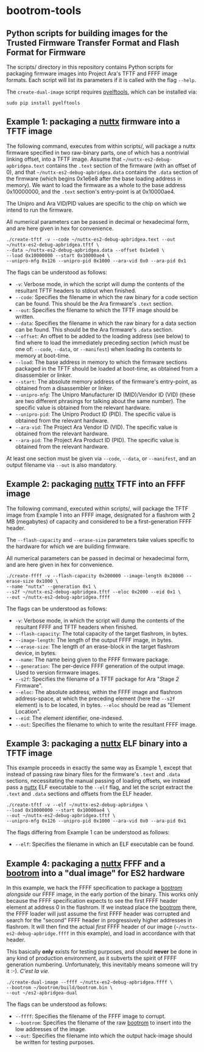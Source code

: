 # bootrom-tools
## Python scripts for building images for the Trusted Firmware Transfer Format and Flash Format for Firmware
The scripts/ directory in this repository contains Python scripts for packaging firmware images into Project Ara's
TFTF and FFFF image formats.  Each script will list its parameters if it is called with the flag `--help`.

The `create-dual-image` script requires [pyelftools](https://github.com/eliben/pyelftools), which can be installed
via:

    sudo pip install pyelftools

## Example 1: packaging a [nuttx](https://github.com/projectara/nuttx) firmware into a TFTF image
The following command, executes from within scripts/, will package a nuttx firmware specified in two raw-binary parts,
one of which has a nontrivial linking offset, into a TFTF image.  Assume that `~/nuttx-es2-debug-apbridgea.text`
contains the `.text` section of the firmware (with an offset of 0), and that `~/nuttx-es2-debug-apbridgea.data`
contains the `.data` section of the firmware (which begins 0x1e6e8 after the base loading address in memory).  We want to load the firmware as a whole to the base address 0x10000000, and the `.text` section's entry-point is at 0x10000ae4.

The Unipro and Ara VID/PID values are specific to the chip on which we intend to run the firmware.

All numerical parameters can be passed in decimal or hexadecimal form, and are here given in hex for convenience.

    ./create-tftf -v --code ~/nuttx-es2-debug-apbridgea.text --out ~/nuttx-es2-debug-apbridgea.tftf \
    --data ~/nuttx-es2-debug-apbridgea.data --offset 0x1e6e8 \
    --load 0x10000000 --start 0x10000ae4 \
    --unipro-mfg 0x126 --unipro-pid 0x1000 --ara-vid 0x0 --ara-pid 0x1

The flags can be understood as follows:

* `-v`: Verbose mode, in which the script will dump the contents of the resultant TFTF headers to stdout when finished.
* `--code`: Specifies the filename in which the raw binary for a code section can be found.  This should be
the Ara firmware's `.text` section.
* `--out`: Specifies the filename to which the TFTF image should be written.
* `--data`: Specifies the filename in which the raw binary for a data section can be found.  This should be
the Ara firmware's `.data` section.
* `--offset`: An offset to be added to the loading address (see below) to find where to load the immediately preceding
section (which must be one of: `--code`, `--data`, or `--manifest`) when loading its contents to memory at boot-time.
* `--load`: The base address in memory to which the firmware sections packaged in the TFTF should be loaded at
boot-time, as obtained from a disassembler or linker.
* `--start`: The absolute memory address of the firmware's entry-point, as obtained from a disassembler or linker.
* `--unipro-mfg`: The Unipro Manufacturer ID (MID)/Vendor ID (VID) (these are two different phrasings for talking about the same number).  The specific value is obtained from the relevant hardware.
* `--unipro-pid`: The Unipro Product ID (PID).  The specific value is obtained from the relevant hardware.
* `--ara-vid`: The Project Ara Vendor ID (VID).  The specific value is obtained from the relevant hardware.
* `--ara-pid`: The Project Ara Product ID (PID).  The specific value is obtained from the relevant hardware.

At least one section must be given via `--code`, `--data`, or `--manifest`, and an output filename via `--out` is also mandatory.

## Example 2: packaging [nuttx](https://github.com/projectara/nuttx) TFTF into an FFFF image
The following command, executed within scripts/, will package the TFTF image from Example 1 into an FFFF image,
designated for a flashrom with 2 MB (megabytes) of capacity and considered to be a first-generation FFFF header.

The `--flash-capacity` and `--erase-size` parameters take values specific to the hardware for which we are building
firmware.

All numerical parameters can be passed in decimal or hexadecimal form, and are here given in hex for convenience.

    ./create-ffff -v --flash-capacity 0x200000 --image-length 0x28000 --erase-size 0x1000 \
    --name "nuttx" --generation 0x1 \
    --s2f ~/nuttx-es2-debug-apbridgea.tftf --eloc 0x2000 --eid 0x1 \
    --out ~/nuttx-es2-debug-apbridgea.ffff

The flags can be understood as follows:

* `-v`: Verbose mode, in which the script will dump the contents of the resultant FFFF and TFTF headers when finished.
* `--flash-capacity`: The total capacity of the target flashrom, in bytes.
* `--image-length`: The length of the output FFFF image, in bytes.
* `--erase-size`: The length of an erase-block in the target flashrom device, in bytes.
* `--name`: The name being given to the FFFF firmware package.
* `--generation`: The per-device FFFF generation of the output image.  Used to version firmware images.
* `--s2f`: Specifies the filename of a TFTF package for Ara "*S*tage *2* *F*irmware".
* `--eloc`: The absolute address, within the FFFF image and flashrom address-space, at which the preceding element (here the `--s2f` element) is to be located, in bytes.  `--eloc` should be read as "Element Location".
* `--eid`: The *e*lement *id*entifier, one-indexed.
* `--out`: Specifies the filename to which to write the resultant FFFF image.

## Example 3: packaging a [nuttx](https://github.com/projectara/nuttx) ELF binary into a TFTF image

This example proceeds in exactly the same way as Example 1, except that instead
of passing raw binary files for the firmware's `.text` and `.data` sections,
necessitating the manual passing of loading offsets, we instead pass a
[nuttx](https://github.com/projectara/nuttx) ELF executable to the `--elf` flag,
and let the script extract the `.text` and `.data` sections and offsets from the
ELF header.

    ./create-tftf -v --elf ~/nuttx-es2-debug-apbridgea \
    --load 0x10000000 --start 0x10000ae4 \
    --out ~/nuttx-es2-debug-apbridgea.tftf \
    --unipro-mfg 0x126 --unipro-pid 0x1000 --ara-vid 0x0 --ara-pid 0x1

The flags differing from Example 1 can be understood as follows:

* `--elf`: Specifies the filename in which an ELF executable can be found.

## Example 4: packaging a [nuttx](https://github.com/projectara/nuttx) FFFF and a [bootrom](https://github.com/projectara/bootrom) into a "dual image" for ES2 hardware

In this example, we hack the FFFF specification to package a
[bootrom](https://github.com/projectara/bootrom) *alongside* our FFFF image,
in the early portion of the binary.  This works only because the FFFF
specification expects to see the first FFFF header element at
address 0 in the flashrom.  If we instead place the
[bootrom](https://github.com/projectara/bootrom) there, the FFFF loader will
just assume the first FFFF header was corrupted and search for the "second" FFFF
header in progressively higher addresses in flashrom.  It will then find the
actual *first* FFFF header of our image (`~/nuttx-es2-debug-apbridge.ffff` in
this example), and load in accordance with that header.

This basically **only** exists for testing purposes, and should **never** be
done in any kind of production environment, as it subverts the spirit of FFFF
generation numbering.  Unfortunately, this inevitably means someone will try
it :-).  *C'est la vie.*

    ./create-dual-image --ffff ~/nuttx-es2-debug-apbridgea.ffff \
    --bootrom ~/bootrom/build/bootrom.bin \
    --out ~/es2-apbridgea-dual

The flags can be understood as follows:

* `--ffff`: Specifies the filename of the FFFF image to corrupt.
* `--bootrom`: Specifies the filename of the raw
[bootrom](https://github.com/projectara/bootrom) to insert into the low
addresses of the image.
* `--out`: Specifies the filename into which the output hack-image should be
written for testing purposes.
